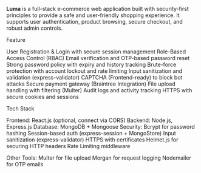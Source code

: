 **Luma** is a full-stack e-commerce web application built with security-first principles to provide a safe and user-friendly shopping experience. It supports user authentication, product browsing, secure checkout, and robust admin controls.

Feature

  User Registration & Login with secure session management
  Role-Based Access Control (RBAC)
  Email verification and OTP-based password reset
  Strong password policy with expiry and history tracking
  Brute-force protection with account lockout and rate limiting
  Input sanitization and validation (express-validator)
  CAPTCHA (Frontend-ready) to block bot attacks
  Secure payment gateway (Braintree Integration)
  File upload handling with filtering (Multer)
  Audit logs and activity tracking
  HTTPS with secure cookies and sessions


Tech Stack

Frontend: React.js (optional, connect via CORS)
Backend: Node.js, Express.js
Database: MongoDB + Mongoose
Security:
Bcrypt for password hashing
Session-based auth (express-session + MongoStore)
Input sanitization (express-validator)
HTTPS with certificates
Helmet.js for securing HTTP headers
Rate Limiting middleware

Other Tools:
Multer for file upload
Morgan for request logging
Nodemailer for OTP emails

